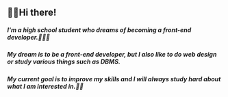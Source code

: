 ## 🖐🏻Hi there!

##### I'm a high school student who dreams of becoming a front-end developer.👨🏻‍🎓
##### My dream is to be a front-end developer, but I also like to do web design or study various things such as DBMS.
##### My current goal is to improve my skills and I will always study hard about what I am interested in.✍🏻
